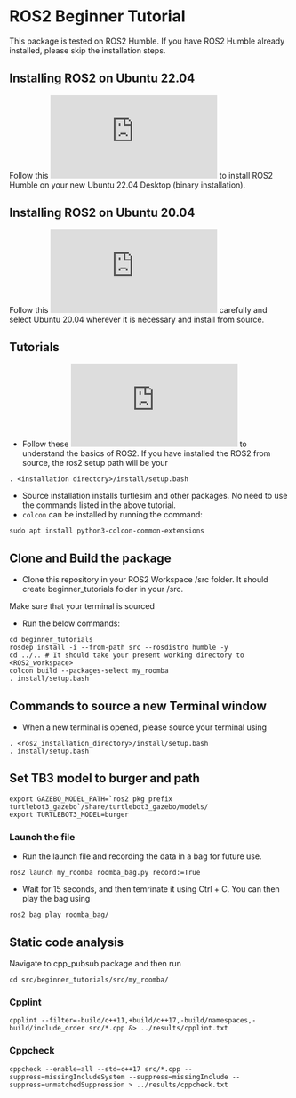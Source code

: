 # ROS2 Beginner Tutorial
This package is tested on ROS2 Humble. If you have ROS2 Humble already installed, please skip the installation steps.
## Installing ROS2 on Ubuntu 22.04
Follow this ![link](http://docs.ros.org/en/humble/Installation/Alternatives/Ubuntu-Install-Binary.html) to install ROS2 Humble on your new Ubuntu 22.04 Desktop (binary installation).
## Installing ROS2 on Ubuntu 20.04
Follow this ![link](http://docs.ros.org/en/humble/Installation/Alternatives/Ubuntu-Development-Setup.html) carefully and select Ubuntu 20.04 wherever it is necessary and install from source.
## Tutorials
- Follow these ![tutorial](http://docs.ros.org/en/humble/Tutorials.html) to understand the basics of ROS2. If you have installed the ROS2 from source, the ros2 setup path will be your 
```
. <installation directory>/install/setup.bash
```
- Source installation installs turtlesim and other packages. No need to use the commands listed in the above tutorial. 
- `colcon` can be installed by running the command:
```
sudo apt install python3-colcon-common-extensions
```

## Clone and Build the package
- Clone this repository in your ROS2 Workspace /src folder. It should create beginner_tutorials folder in your /src.

Make sure that your terminal is sourced
- Run the below commands:
```
cd beginner_tutorials
rosdep install -i --from-path src --rosdistro humble -y
cd ../.. # It should take your present working directory to <ROS2_workspace>
colcon build --packages-select my_roomba
. install/setup.bash
```

## Commands to source a new Terminal window
- When a new terminal is opened, please source your terminal using
```
. <ros2_installation_directory>/install/setup.bash
. install/setup.bash
```

## Set TB3 model to burger and path
```
export GAZEBO_MODEL_PATH=`ros2 pkg prefix turtlebot3_gazebo`/share/turtlebot3_gazebo/models/
export TURTLEBOT3_MODEL=burger
```

### Launch the file
- Run the launch file and recording the data in a bag for future use.
```
ros2 launch my_roomba roomba_bag.py record:=True
```
- Wait for 15 seconds, and then temrinate it using Ctrl + C. You can then play the bag using
```
ros2 bag play roomba_bag/
```

## Static code analysis
Navigate to cpp_pubsub package and then run
```
cd src/beginner_tutorials/src/my_roomba/
```

### Cpplint
```
cpplint --filter=-build/c++11,+build/c++17,-build/namespaces,-build/include_order src/*.cpp &> ../results/cpplint.txt
```
### Cppcheck
```
cppcheck --enable=all --std=c++17 src/*.cpp --suppress=missingIncludeSystem --suppress=missingInclude --suppress=unmatchedSuppression > ../results/cppcheck.txt
```
